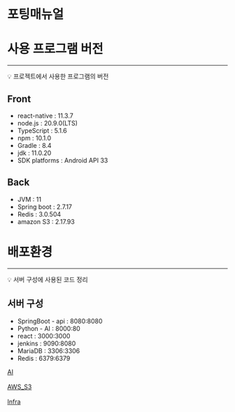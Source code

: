 # 포팅매뉴얼

# 사용 프로그램 버전

---

<aside>
💡 프로젝트에서 사용한 프로그램의 버전
</aside>

## Front

- react-native : 11.3.7
- node.js : 20.9.0(LTS)
- TypeScript : 5.1.6
- npm : 10.1.0
- Gradle : 8.4
- jdk : 11.0.20
- SDK platforms : Android API 33

## Back

- JVM : 11
- Spring boot : 2.7.17
- Redis : 3.0.504
- amazon S3 : 2.17.93

# 배포환경

---

<aside>
💡 서버 구성에 사용된 코드 정리
</aside>

## 서버 구성

- SpringBoot - api : 8080:8080
- Python - AI : 8000:80
- react : 3000:3000
- jenkins : 9090:8080
- MariaDB : 3306:3306
- Redis : 6379:6379

[AI](AI/)
<br><br>
[AWS_S3](AWS_S3/)
<br><br>
[Infra](Infra/)
